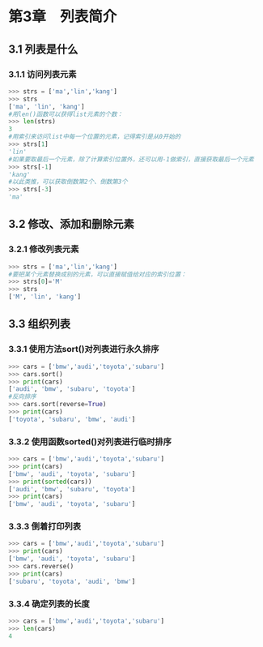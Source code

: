 # 第3章　列表简介

## 3.1 列表是什么

### 3.1.1 访问列表元素

```python
>>> strs = ['ma','lin','kang']
>>> strs
['ma', 'lin', 'kang']
#用len()函数可以获得list元素的个数：
>>> len(strs)
3
#用索引来访问list中每一个位置的元素，记得索引是从0开始的
>>> strs[1]
'lin'
#如果要取最后一个元素，除了计算索引位置外，还可以用-1做索引，直接获取最后一个元素
>>> strs[-1]
'kang'
#以此类推，可以获取倒数第2个、倒数第3个
>>> strs[-3]
'ma'
```

## 3.2 修改、添加和删除元素

### 3.2.1 修改列表元素

```python
>>> strs = ['ma','lin','kang']
#要把某个元素替换成别的元素，可以直接赋值给对应的索引位置：
>>> strs[0]='M'
>>> strs
['M', 'lin', 'kang']
```

## 3.3 组织列表

### 3.3.1 使用方法sort()对列表进行永久排序

```python 
>>> cars = ['bmw','audi','toyota','subaru']
>>> cars.sort()
>>> print(cars)
['audi', 'bmw', 'subaru', 'toyota']
#反向排序
>>> cars.sort(reverse=True)
>>> print(cars)
['toyota', 'subaru', 'bmw', 'audi']
```

### 3.3.2 使用函数sorted()对列表进行临时排序

```python
>>> cars = ['bmw','audi','toyota','subaru']
>>> print(cars)
['bmw', 'audi', 'toyota', 'subaru']
>>> print(sorted(cars))
['audi', 'bmw', 'subaru', 'toyota']
>>> print(cars)
['bmw', 'audi', 'toyota', 'subaru']
```

### 3.3.3 倒着打印列表

```python
>>> cars = ['bmw','audi','toyota','subaru']
>>> print(cars)
['bmw', 'audi', 'toyota', 'subaru']
>>> cars.reverse()
>>> print(cars)
['subaru', 'toyota', 'audi', 'bmw']
```
### 3.3.4 确定列表的长度

```python
>>> cars = ['bmw','audi','toyota','subaru']
>>> len(cars)
4
```